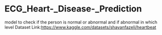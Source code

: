 # ECG_Heart-_Disease-_Prediction
model to check if the person is normal or abnormal and if abnormal in which level
Dataset Link:https://www.kaggle.com/datasets/shayanfazeli/heartbeat
